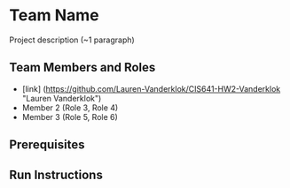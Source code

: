 # Team Name

Project description (~1 paragraph)

## Team Members and Roles

* [link] (https://github.com/Lauren-Vanderklok/CIS641-HW2-Vanderklok "Lauren Vanderklok")
* Member 2 (Role 3, Role 4)
* Member 3 (Role 5, Role 6)

## Prerequisites

## Run Instructions
